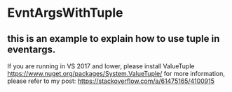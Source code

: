 # EvntArgsWithTuple
## this is an example to explain how to use tuple in eventargs.
If you are running in VS 2017 and lower, please install ValueTuple https://www.nuget.org/packages/System.ValueTuple/
for more information, please refer to my post: https://stackoverflow.com/a/61475165/4100915
